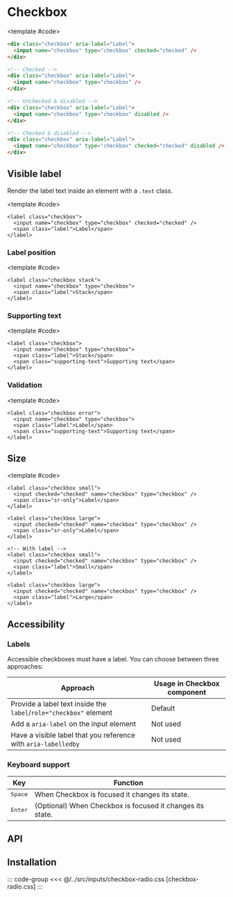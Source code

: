 <script setup>
import Example from "../../.vitepress/theme/app/components/Example.vue";
import Baseline from "../../.vitepress/theme/app/components/Baseline.vue";
</script>

# Checkbox

<Example row>
<template #example>
  <div class="checkbox" aria-label="Label">
   <input name="checkbox" type="checkbox" checked="checked">
  </div>

  <div class="checkbox" aria-label="Label">
   <input name="checkbox" type="checkbox">
   </div>

  <div class="checkbox" aria-label="Label">
   <input name="checkbox" type="checkbox" disabled>
   </div>

  <div class="checkbox" aria-label="Label">
   <input name="checkbox" type="checkbox" checked="checked" disabled>
</div>
</template>

<template #code>

<!-- prettier-ignore -->
```html
<div class="checkbox" aria-label="Label">
  <input name="checkbox" type="checkbox" checked="checked" />
</div>

<!-- Checked -->
<div class="checkbox" aria-label="Label">
  <input name="checkbox" type="checkbox" />
</div>

<!-- Unchecked & disabled -->
<div class="checkbox" aria-label="Label">
  <input name="checkbox" type="checkbox" disabled />
</div>

<!-- Checked & disabled -->
<div class="checkbox" aria-label="Label">
  <input name="checkbox" type="checkbox" checked="checked" disabled />
</div>
```

</template>

</Example>

## Visible label

Render the label text inside an element with a `.text` class.

<Example column centered>
<template #example>
    <label class="checkbox">
      <input name="checkbox" type="checkbox" checked="checked">
      <span class="label">Choice A</span>
    </label>

  <label class="checkbox">
    <input name="checkbox" type="checkbox" disabled>
    <span class="label">Disabled</span>
  </label>

  <label class="checkbox">
    <input  name="checkbox" type="checkbox" checked="checked" disabled>
    <span class="label">Checked and disabled</span>
  </label>

  <label class="checkbox">
    <input name="checkbox" type="checkbox">
    <span class="label">Long text dolor amet mustache knausgaard +1, blue bottle waistcoat tbh semiotics artisan synth stumptown gastropub cornhole <a class="link" href="#visible-label">privacy policy ipsum</a></span>
  </label>
</template>

<template #code>

```html{3}
<label class="checkbox">
  <input name="checkbox" type="checkbox" checked="checked" />
  <span class="label">Label</span>
</label>

```

</template>
</Example>

### Label position

<Example row gapL>
<template #example>
  <label class="checkbox">
    <input name="checkbox" type="checkbox">
    <span class="label">Default</span>
  </label>

  <label class="checkbox stack">
    <input name="checkbox" type="checkbox">
    <span class="label">Stack</span>
  </label>

</template>

<template #code>

```html{1}
<label class="checkbox stack">
  <input name="checkbox" type="checkbox">
  <span class="label">Stack</span>
</label>

```

</template>
</Example>

### Supporting text

<Example row gapL>
<template #example>
  <label class="checkbox">
    <input name="checkbox" type="checkbox">
    <span class="label">Default</span>
    <span class="supporting-text">Supporting text</span>
  </label>

  <label class="checkbox stack">
    <input name="checkbox" type="checkbox">
    <span class="label">Stack</span>
    <span class="supporting-text">Supporting text</span>
  </label>

</template>

<template #code>

```html{4}
<label class="checkbox">
  <input name="checkbox" type="checkbox">
  <span class="label">Stack</span>
  <span class="supporting-text">Supporting text</span>
</label>

```

</template>
</Example>

### Validation

<Example row gapL>
<template #example>
  <label class="checkbox error">
    <input name="checkbox" checked type="checkbox">
    <span class="label">Default</span>
    <span class="supporting-text">Check yourself</span>
  </label>

  <label class="checkbox stack error">
    <input name="checkbox" type="checkbox">
    <span class="label">Stack</span>
    <span class="supporting-text">Before you wreck yourself</span>
  </label>

</template>

<template #code>

```html{1}
<label class="checkbox error">
  <input name="checkbox" type="checkbox">
  <span class="label">Label</span>
  <span class="supporting-text">Supporting text</span>
</label>

```

</template>
</Example>

## Size

<Example column gapL centered>
<template #example>
   <div class="row">
   <label class="checkbox small">
      <input name="checkbox" type="checkbox" checked="checked">
      <span class="sr-only">Label</span>
  </label>
  <label class="checkbox">
     <input name="checkbox" type="checkbox" checked="checked">
     <span class="sr-only">Label</span>
  </label>
  <label class="checkbox large">
     <input name="checkbox" type="checkbox" checked="checked">
     <span class="sr-only">Label</span>
  </label>
   </div>

   <div class="row">
    <label class="checkbox small">
      <input name="checkbox" type="checkbox" checked="checked">
      <span class="label">Small</span>
    </label>
    <label class="checkbox">
      <input name="checkbox" type="checkbox" checked="checked">
      <span class="label">Default</span>
    </label>
    <label class="checkbox large">
      <input name="checkbox" type="checkbox" checked="checked">
      <span class="label">Large</span>
    </label>
   </div>
</template>

<template #code>

```html{1,6,12,17}
<label class="checkbox small">
  <input checked="checked" name="checkbox" type="checkbox" />
  <span class="sr-only">Label</span>
</label>

<label class="checkbox large">
  <input checked="checked" name="checkbox" type="checkbox" />
  <span class="sr-only">Label</span>
</label>

<!-- With label -->
<label class="checkbox small">
  <input checked="checked" name="checkbox" type="checkbox" />
  <span class="label">Small</span>
</label>

<label class="checkbox large">
  <input checked="checked" name="checkbox" type="checkbox" />
  <span class="label">Large</span>
</label>
```

</template>
</Example>

## Accessibility

### Labels

Accessible checkboxes must have a label. You can choose between three approaches:

| Approach                                                          | Usage in Checkbox component |
| ----------------------------------------------------------------- | --------------------------- |
| Provide a label text inside the `label`/`role="checkbox"` element | Default                     |
| Add a `aria-label` on the input element                           | Not used                    |
| Have a visible label that you reference with `aria-labelledby`    | Not used                    |

### Keyboard support

<div class="not-rich-text">

| Key              | Function                                                  |
| ---------------- | --------------------------------------------------------- |
| <kbd>Space</kbd> | When Checkbox is focused it changes its state.            |
| <kbd>Enter</kbd> | (Optional) When Checkbox is focused it changes its state. |

</div>

## API

<!--@include: ./checkbox-radio-api.md -->

## Installation

::: code-group
<<< @/../src/inputs/checkbox-radio.css [checkbox-radio.css]
:::
